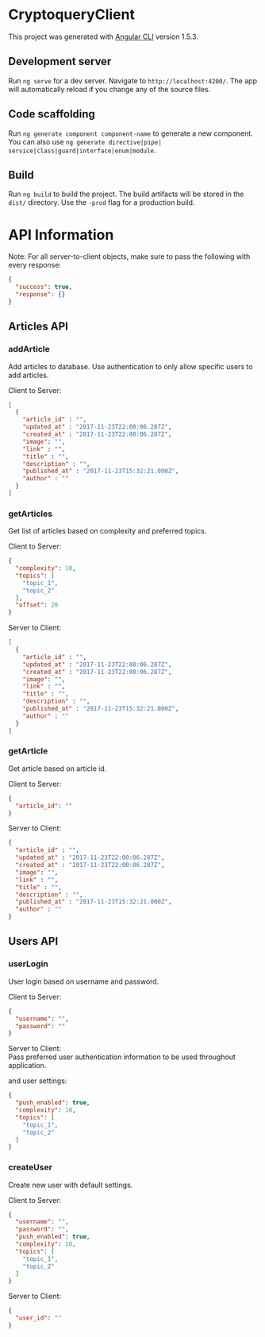 # CryptoqueryClient

This project was generated with [Angular CLI](https://github.com/angular/angular-cli) version 1.5.3.

## Development server

Run `ng serve` for a dev server. Navigate to `http://localhost:4200/`. The app will automatically reload if you change 
any of the source files.

## Code scaffolding

Run `ng generate component component-name` to generate a new component. You can also use `ng generate directive|pipe|
service|class|guard|interface|enum|module`.

## Build

Run `ng build` to build the project. The build artifacts will be stored in the `dist/` directory. Use the `-prod` flag 
for a production build.  
  
# API Information  
  
Note: For all server-to-client objects, make sure to pass the following with every response:  
```json
{
  "success": true,
  "response": {}
}
```  
  
## Articles API  
  
### addArticle  
Add articles to database. Use authentication to only allow specific users to add articles.  
  
Client to Server:  
```json
[
  {
    "article_id" : "",
    "updated_at" : "2017-11-23T22:00:06.287Z",
    "created_at" : "2017-11-23T22:00:06.287Z",
    "image": "",
    "link" : "",
    "title" : "",
    "description" : "",
    "published_at" : "2017-11-23T15:32:21.000Z",
    "author" : ""
  }
]
```
### getArticles  
Get list of articles based on complexity and preferred topics.  
  
Client to Server:  
```json
{
  "complexity": 10,
  "topics": [
    "topic_1",
    "topic_2"
  ],
  "offset": 20
}
```  
  
Server to Client:  
```json
[
  {
    "article_id" : "",
    "updated_at" : "2017-11-23T22:00:06.287Z",
    "created_at" : "2017-11-23T22:00:06.287Z",
    "image": "",
    "link" : "",
    "title" : "",
    "description" : "",
    "published_at" : "2017-11-23T15:32:21.000Z",
    "author" : ""
  }
]
```  
  
### getArticle  
Get article based on article id.  
  
Client to Server:  
```json
{
  "article_id": ""
}
```  
  
Server to Client:  
```json
{
  "article_id" : "",
  "updated_at" : "2017-11-23T22:00:06.287Z",
  "created_at" : "2017-11-23T22:00:06.287Z",
  "image": "",
  "link" : "",
  "title" : "",
  "description" : "",
  "published_at" : "2017-11-23T15:32:21.000Z",
  "author" : ""
}
```  
  
## Users API  
  
### userLogin  
User login based on username and password.  
  
Client to Server:  
```json
{
  "username": "",
  "password": ""
}
```  
  
Server to Client:  
Pass preferred user authentication information to be used throughout application.  
  
and user settings:  
```json
{
  "push_enabled": true,
  "complexity": 10,
  "topics": [
    "topic_1",
    "topic_2"
  ]
}
```  
  
### createUser  
Create new user with default settings.  
  
Client to Server:  
```json
{
  "username": "",
  "password": "",
  "push_enabled": true,
  "complexity": 10,
  "topics": [
    "topic_1",
    "topic_2"
  ]
}
```  
  
Server to Client:  
```json
{
  "user_id": ""
}
```  
